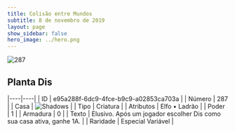 ```yaml
---
title: Colisão entre Mundos
subtitle: 8 de novembro de 2019
layout: page
show_sidebar: false
hero_image: ../hero.png
---
```


![287](https://cdn.keyforgegame.com/media/card_front/pt/452_287_44VR72CW2J9G_pt.png)

## Planta Dis

|----|----|
| ID | e95a288f-6dc9-4fce-b9c9-a02853ca703a |
| Número | 287 |
| Casa | ![Shadows](https://archonarcana.com/images/thumb/e/ee/Shadows.png/22px-Shadows.png "Sombras") |
| Tipo | Criatura |
| Atributos | Elfo • Ladrão |
| Poder | 1 |
| Armadura | 0 |
| Texto | Elusivo. Após um jogador escolher Dis como sua casa ativa, ganhe 1A. |
| Raridade | Especial Variável |
